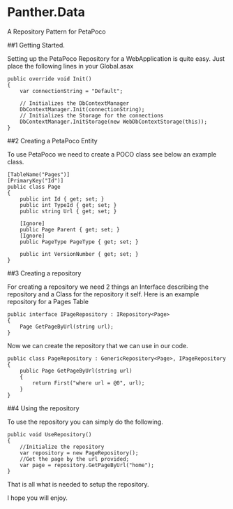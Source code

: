 Panther.Data
============

A Repository Pattern for PetaPoco

##1 Getting Started.

Setting up the PetaPoco Repository for a WebApplication is quite easy. 
Just place the following lines in your Global.asax

	public override void Init()
	{
		var connectionString = "Default";

		// Initializes the DbContextManager
		DbContextManager.Init(connectionString);
		// Initializes the Storage for the connections
		DbContextManager.InitStorage(new WebDbContextStorage(this));
	}

##2 Creating a PetaPoco Entity

To use PetaPoco we need to create a POCO class see below an example class.

	[TableName("Pages")]
	[PrimaryKey("Id")]
	public class Page
	{
		public int Id { get; set; }
		public int TypeId { get; set; }
		public string Url { get; set; }

		[Ignore]
		public Page Parent { get; set; }
		[Ignore]
		public PageType PageType { get; set; }

		public int VersionNumber { get; set; }
	}

##3 Creating a repository

For creating a repository we need 2 things an Interface describing the repository and a Class for the repository it self.
Here is an example repository for a Pages Table

	public interface IPageRepository : IRepository<Page>
	{
		Page GetPageByUrl(string url);
	}

Now we can create the repository that we can use in our code.

	public class PageRepository : GenericRepository<Page>, IPageRepository
	{
		public Page GetPageByUrl(string url)
		{
			return First("where url = @0", url);
		}
	}

##4 Using the repository

To use the repository you can simply do the following.

	public void UseRepository()
	{
		//Initialize the repository
		var repository = new PageRepository();
		//Get the page by the url provided;
		var page = repository.GetPageByUrl("home");
	}

That is all what is needed to setup the repository.

I hope you will enjoy.